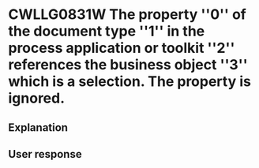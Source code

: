 # CWLLG0831W The property ''0'' of the document type ''1'' in the process application or toolkit ''2'' references the business object ''3'' which is a selection. The property is ignored.

## Explanation

## User response
